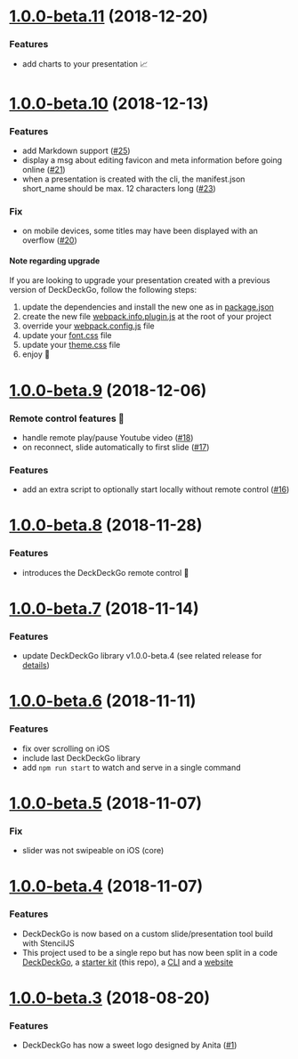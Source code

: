 <a name="1.0.0-beta.11"></a>
# [1.0.0-beta.11](https://github.com/fluster/deckdeckgo-starter/compare/v1.0.0-beta.10...v1.0.0-beta.11) (2018-12-20)

### Features

* add charts to your presentation 📈

<a name="1.0.0-beta.10"></a>
# [1.0.0-beta.10](https://github.com/fluster/deckdeckgo-starter/compare/v1.0.0-beta.9...v1.0.0-beta.10) (2018-12-13)

### Features

* add Markdown support ([#25](https://github.com/fluster/deckdeckgo-starter/issues/25))
* display a msg about editing favicon and meta information before going online ([#21](https://github.com/fluster/deckdeckgo-starter/issues/21))
* when a presentation is created with the cli, the manifest.json short_name should be max. 12 characters long ([#23](https://github.com/fluster/deckdeckgo-starter/issues/23))

### Fix

* on mobile devices, some titles may have been displayed with an overflow ([#20](https://github.com/fluster/deckdeckgo-starter/issues/20))

#### Note regarding upgrade

If you are looking to upgrade your presentation created with a previous version of DeckDeckGo, follow the following steps:

1. update the dependencies and install the new one as in [package.json](https://github.com/fluster/deckdeckgo-starter/blob/master/package.json)
2. create the new file [webpack.info.plugin.js](https://github.com/fluster/deckdeckgo-starter/blob/master/webpack.info.plugin.js) at the root of your project
3. override your [webpack.config.js](https://github.com/fluster/deckdeckgo-starter/blob/master/webpack.config.js) file
4. update your [font.css](https://github.com/fluster/deckdeckgo-starter/blob/master/src/css/font.css) file
5. update your [theme.css](https://github.com/fluster/deckdeckgo-starter/blob/master/src/css/theme.css) file
6. enjoy 🎉 

<a name="1.0.0-beta.9"></a>
# [1.0.0-beta.9](https://github.com/fluster/deckdeckgo-starter/compare/v1.0.0-beta.8...v1.0.0-beta.9) (2018-12-06)

### Remote control features 📱

* handle remote play/pause Youtube video ([#18](https://github.com/fluster/deckdeckgo-starter/issues/18))
* on reconnect, slide automatically to first slide ([#17](https://github.com/fluster/deckdeckgo-starter/issues/17))

### Features

* add an extra script to optionally start locally without remote control ([#16](https://github.com/fluster/deckdeckgo-starter/issues/16))

<a name="1.0.0-beta.8"></a>
# [1.0.0-beta.8](https://github.com/fluster/deckdeckgo-starter/compare/v1.0.0-beta.7...v1.0.0-beta.8) (2018-11-28)

### Features

* introduces the DeckDeckGo remote control 🎉

<a name="1.0.0-beta.7"></a>
# [1.0.0-beta.7](https://github.com/fluster/deckdeckgo-starter/compare/v1.0.0-beta.6...v1.0.0-beta.7) (2018-11-14)

### Features

* update DeckDeckGo library v1.0.0-beta.4 (see related release for [details](https://github.com/fluster/deckdeckgo/releases/tag/v1.0.0-beta.4))

<a name="1.0.0-beta.6"></a>
# [1.0.0-beta.6](https://github.com/fluster/deckdeckgo-starter/compare/v1.0.0-beta.5...v1.0.0-beta.6) (2018-11-11)

### Features

* fix over scrolling on iOS
* include last DeckDeckGo library
* add `npm run start` to watch and serve in a single command

<a name="1.0.0-beta.5"></a>
# [1.0.0-beta.5](https://github.com/fluster/deckdeckgo-starter/compare/v1.0.0-beta.4...v1.0.0-beta.5) (2018-11-07)

### Fix

* slider was not swipeable on iOS (core)

<a name="1.0.0-beta.4"></a>
# [1.0.0-beta.4](https://github.com/fluster/deckdeckgo-starter/compare/v1.0.0-beta.3...v1.0.0-beta.3) (2018-11-07)

### Features

* DeckDeckGo is now based on a custom slide/presentation tool build with StencilJS
* This project used to be a single repo but has now been split in a code [DeckDeckGo](https://github.com/fluster/deckdeckgo), a [starter kit](https://github.com/fluster/deckdeckgo-starter) (this repo), a [CLI](https://github.com/fluster/create-deckdeckgo) and a [website](https://github.com/fluster/deckdeckgo-website) 

<a name="1.0.0-beta.3"></a>
# [1.0.0-beta.3](https://github.com/fluster/deckdeckgo-starter/compare/v1.0.0-beta.2...v1.0.0-beta.3) (2018-08-20)

### Features

* DeckDeckGo has now a sweet logo designed by Anita ([#1](https://github.com/fluster/deckdeckgo-starter/issues/1))
